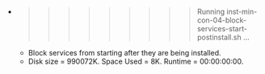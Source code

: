 * >>>>>>>>> Running inst-min-con-04-block-services-start-postinstall.sh ...
  * Block services from starting after they are being installed.
  * Disk size = 990072K. Space Used = 8K. Runtime = 00:00:00:00.
